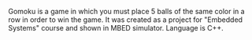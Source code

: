 Gomoku is a game in which you must place 5 balls of the same color in a row in order to win the game.
It was created as a project for "Embedded Systems" course and shown in MBED simulator. Language is C++.